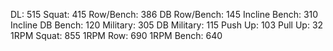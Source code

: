 DL: 515
 Squat: 415
 Row/Bench: 386
 DB Row/Bench: 145
 Incline Bench: 310
 Incline DB Bench: 120
 Military: 305
 DB Military: 115
 Push Up: 103
 Pull Up: 32
 1RPM Squat: 855
 1RPM Row: 690
 1RPM Bench: 640
